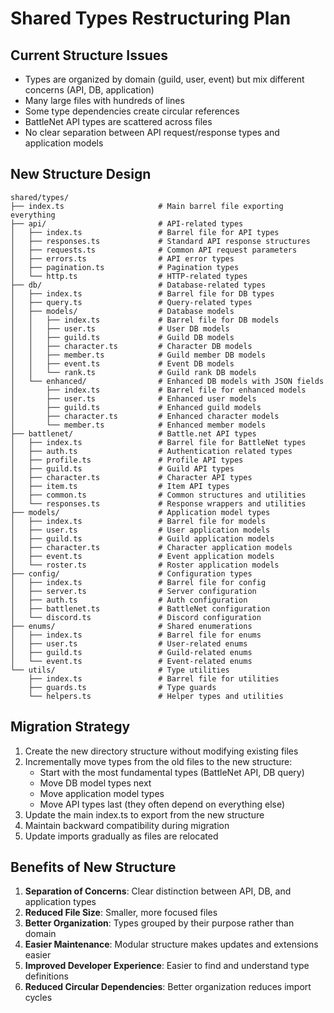# Shared Types Restructuring Plan

## Current Structure Issues
- Types are organized by domain (guild, user, event) but mix different concerns (API, DB, application)
- Many large files with hundreds of lines
- Some type dependencies create circular references
- BattleNet API types are scattered across files
- No clear separation between API request/response types and application models

## New Structure Design

```
shared/types/
├── index.ts                     # Main barrel file exporting everything
├── api/                         # API-related types
│   ├── index.ts                 # Barrel file for API types
│   ├── responses.ts             # Standard API response structures
│   ├── requests.ts              # Common API request parameters
│   ├── errors.ts                # API error types
│   ├── pagination.ts            # Pagination types
│   └── http.ts                  # HTTP-related types
├── db/                          # Database-related types
│   ├── index.ts                 # Barrel file for DB types
│   ├── query.ts                 # Query-related types
│   ├── models/                  # Database models
│   │   ├── index.ts             # Barrel file for DB models
│   │   ├── user.ts              # User DB models
│   │   ├── guild.ts             # Guild DB models
│   │   ├── character.ts         # Character DB models
│   │   ├── member.ts            # Guild member DB models
│   │   ├── event.ts             # Event DB models
│   │   └── rank.ts              # Guild rank DB models
│   └── enhanced/                # Enhanced DB models with JSON fields
│       ├── index.ts             # Barrel file for enhanced models
│       ├── user.ts              # Enhanced user models
│       ├── guild.ts             # Enhanced guild models
│       ├── character.ts         # Enhanced character models
│       └── member.ts            # Enhanced member models
├── battlenet/                   # Battle.net API types
│   ├── index.ts                 # Barrel file for BattleNet types
│   ├── auth.ts                  # Authentication related types
│   ├── profile.ts               # Profile API types
│   ├── guild.ts                 # Guild API types
│   ├── character.ts             # Character API types
│   ├── item.ts                  # Item API types
│   ├── common.ts                # Common structures and utilities
│   └── responses.ts             # Response wrappers and utilities
├── models/                      # Application model types
│   ├── index.ts                 # Barrel file for models
│   ├── user.ts                  # User application models
│   ├── guild.ts                 # Guild application models
│   ├── character.ts             # Character application models
│   ├── event.ts                 # Event application models
│   └── roster.ts                # Roster application models
├── config/                      # Configuration types
│   ├── index.ts                 # Barrel file for config
│   ├── server.ts                # Server configuration
│   ├── auth.ts                  # Auth configuration
│   ├── battlenet.ts             # BattleNet configuration
│   └── discord.ts               # Discord configuration
├── enums/                       # Shared enumerations
│   ├── index.ts                 # Barrel file for enums
│   ├── user.ts                  # User-related enums
│   ├── guild.ts                 # Guild-related enums
│   └── event.ts                 # Event-related enums
└── utils/                       # Type utilities
    ├── index.ts                 # Barrel file for utilities
    ├── guards.ts                # Type guards
    └── helpers.ts               # Helper types and utilities
```

## Migration Strategy

1. Create the new directory structure without modifying existing files
2. Incrementally move types from the old files to the new structure:
   - Start with the most fundamental types (BattleNet API, DB query)
   - Move DB model types next
   - Move application model types
   - Move API types last (they often depend on everything else)
3. Update the main index.ts to export from the new structure
4. Maintain backward compatibility during migration
5. Update imports gradually as files are relocated

## Benefits of New Structure

1. **Separation of Concerns**: Clear distinction between API, DB, and application types
2. **Reduced File Size**: Smaller, more focused files
3. **Better Organization**: Types grouped by their purpose rather than domain
4. **Easier Maintenance**: Modular structure makes updates and extensions easier
5. **Improved Developer Experience**: Easier to find and understand type definitions
6. **Reduced Circular Dependencies**: Better organization reduces import cycles